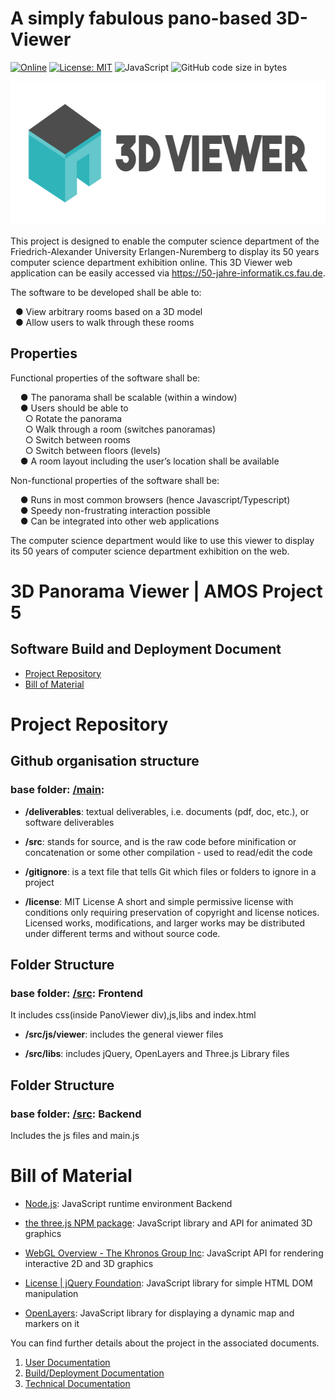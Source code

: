 
# A simply fabulous pano-based 3D-Viewer

[![Online](https://img.shields.io/badge/OpenApp-3DViewer-63c7cb?style=flat&logo=html5&logoColor=63c7cb)](https://50-jahre-informatik.cs.fau.de)
[![License: MIT](https://img.shields.io/badge/License-MIT-yellow.svg)](https://opensource.org/licenses/MIT)
![JavaScript](https://img.shields.io/badge/-JavaScript-black?style=flat&logo=javascript)
![GitHub code size in bytes](https://img.shields.io/github/languages/code-size/amosproj/amos2021ss05-3d-viewer)

<p align="center">
    <img src="Deliverables/2021-04-20-Final-Logo.png" alt="Logo" width="600" height="230">
  </a>
</p>

This project is designed to enable the computer science department of the Friedrich-Alexander University Erlangen-Nuremberg to display its 50 years computer science department exhibition online. This 3D Viewer web application can be easily accessed via https://50-jahre-informatik.cs.fau.de.

The software to be developed shall be able to:

 &nbsp; ● View arbitrary rooms based on a 3D model\
 &nbsp; ● Allow users to walk through these rooms

## Properties

Functional properties of the software shall be:

&nbsp; &nbsp; ● The panorama shall be scalable (within a window)\
&nbsp; &nbsp; ● Users should be able to\
&nbsp; &nbsp; &nbsp;    ○ Rotate the panorama\
&nbsp; &nbsp; &nbsp;    ○ Walk through a room (switches panoramas)\
&nbsp; &nbsp; &nbsp;    ○ Switch between rooms\
&nbsp; &nbsp; &nbsp;    ○ Switch between floors (levels)\
&nbsp; &nbsp; ● A room layout including the user’s location shall be available
  
Non-functional properties of the software shall be:

&nbsp; &nbsp;   ● Runs in most common browsers (hence Javascript/Typescript)\
&nbsp; &nbsp;   ● Speedy non-frustrating interaction possible\
&nbsp; &nbsp;   ● Can be integrated into other web applications
  
The computer science department would like to use this viewer to display its 50 years of computer science department exhibition on the web.

# 3D Panorama Viewer | AMOS Project 5
## Software Build and Deployment Document

- [Project Repository](#project-repository)
- [Bill of Material](#bill-of-material)


# Project Repository


## Github organisation structure

### base folder: [/main](https://github.com/amosproj/amos-ss2021-3d-viewer/find/main):

-   **/deliverables**:
    textual deliverables, i.e. documents (pdf, doc, etc.), or software deliverables


-   **/src**:
    stands for source, and is the raw code before minification or concatenation or some other compilation - used to read/edit the code


-   **/gitignore**:
    is a text file that tells Git which files or folders to ignore in a project


-   **/license**:
    MIT License
    A short and simple permissive license with conditions only requiring preservation of copyright and license notices. Licensed works, modifications, and larger works may be distributed under different terms and without source code.


##  Folder Structure
### base folder: [/src](https://github.com/amosproj/amos-ss2021-3d-viewer/tree/main/src): Frontend

It includes css(inside PanoViewer div),js,libs and index.html

*  **/src/js/viewer**:
  includes the general viewer files

*  **/src/libs**:
  includes jQuery, OpenLayers and Three.js Library files


## Folder Structure

### base folder: [/src](https://github.com/amosproj/amos-ss2021-3d-viewer/tree/main/src/js): Backend

Includes the js files and main.js



# Bill of Material

- [Node.js](https://nodejs.org/en/): JavaScript runtime environment Backend

- [the three.js NPM package](https://www.npmjs.com/package/three): JavaScript library and API for animated 3D graphics

- [WebGL Overview - The Khronos Group Inc](https://www.khronos.org/webgl/): JavaScript API for rendering interactive 2D and 3D graphics

- [License | jQuery Foundation](https://jquery.org/license/): JavaScript library for simple HTML DOM manipulation

- [OpenLayers](https://openlayers.org): JavaScript library for displaying a dynamic map and markers on it



You can find further details about the project in the associated documents.

1. [User Documentation](https://github.com/amosproj/amos-ss2021-3d-viewer/wiki/User-Documentation)
2. [Build/Deployment Documentation](https://github.com/amosproj/amos-ss2021-3d-viewer/wiki/Build--deploy-Documentation)
3. [Technical Documentation](https://github.com/amosproj/amos-ss2021-3d-viewer/wiki/Technical-Documentation)

